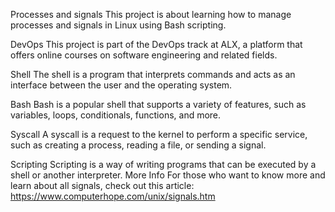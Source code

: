 Processes and signals
This project is about learning how to manage processes and signals in Linux using Bash scripting.

DevOps
This project is part of the DevOps track at ALX, a platform that offers online courses on software engineering and related fields.

Shell
The shell is a program that interprets commands and acts as an interface between the user and the operating system.

Bash
Bash is a popular shell that supports a variety of features, such as variables, loops, conditionals, functions, and more.

Syscall
A syscall is a request to the kernel to perform a specific service, such as creating a process, reading a file, or sending a signal.

Scripting
Scripting is a way of writing programs that can be executed by a shell or another interpreter.
More Info
For those who want to know more and learn about all signals, check out this article: https://www.computerhope.com/unix/signals.htm
